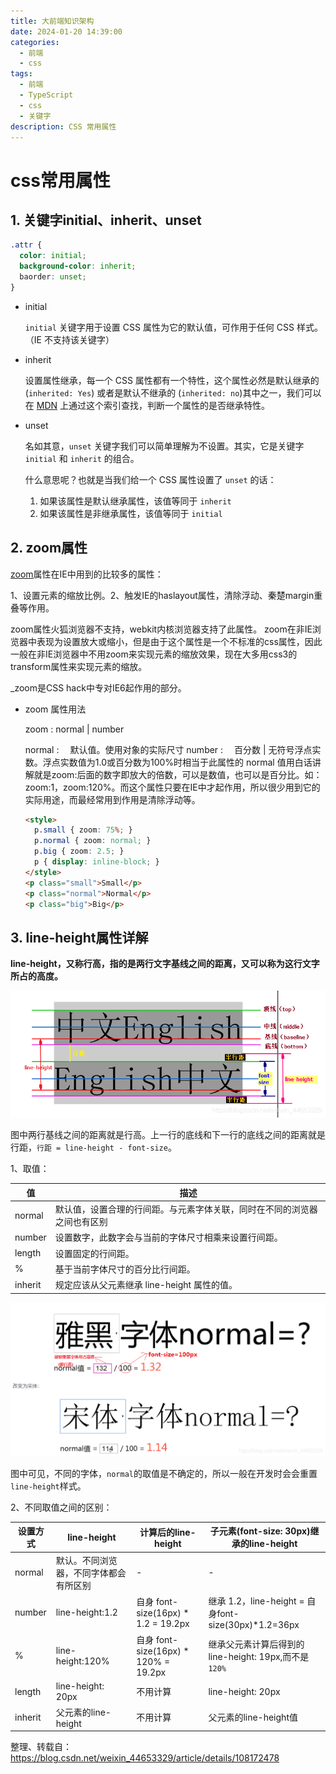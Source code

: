 ```yaml
---
title: 大前端知识架构
date: 2024-01-20 14:39:00
categories:
  - 前端
  - css
tags:
  - 前端
  - TypeScript
  - css
  - 关键字
description: CSS 常用属性 
---
```


# css常用属性

## 1. 关键字initial、inherit、unset

```css
.attr {
  color: initial;
  background-color: inherit;
  baorder: unset;
}
```

-   initial

    `initial` 关键字用于设置 CSS 属性为它的默认值，可作用于任何 CSS 样式。（IE 不支持该关键字）

-   inherit

    设置属性继承，每一个 CSS 属性都有一个特性，这个属性必然是默认继承的 (`inherited: Yes`) 或者是默认不继承的 (`inherited: no`)其中之一，我们可以在 [MDN](https://developer.mozilla.org/zh-CN/docs/Web/CSS/Reference) 上通过这个索引查找，判断一个属性的是否继承特性。

-   unset

    名如其意，`unset` 关键字我们可以简单理解为不设置。其实，它是关键字 `initial` 和 `inherit` 的组合。

    什么意思呢？也就是当我们给一个 CSS 属性设置了 `unset` 的话：

    1.  如果该属性是默认继承属性，该值等同于 `inherit`
    2.  如果该属性是非继承属性，该值等同于 `initial`

## 2. zoom属性

[zoom](https://developer.mozilla.org/en-US/docs/Web/CSS/zoom)属性在IE中用到的比较多的属性：

1、设置元素的缩放比例。2、触发IE的haslayout属性，清除浮动、秦楚margin重叠等作用。

zoom属性火狐浏览器不支持，webkit内核浏览器支持了此属性。 zoom在非IE浏览器中表现为设置放大或缩小，但是由于这个属性是一个不标准的css属性，因此一般在非IE浏览器中不用zoom来实现元素的缩放效果，现在大多用css3的transform属性来实现元素的缩放。

_zoom是CSS hack中专对IE6起作用的部分。

- zoom 属性用法

  zoom :﻿ normal | number 

  normal :　 默认值。使用对象的实际尺寸 
  number :　 百分数 | 无符号浮点实数。浮点实数值为1.0或百分数为100%时相当于此属性的 normal 值用白话讲解就是zoom:后面的数字即放大的倍数，可以是数值，也可以是百分比。如：zoom:1，zoom:120%。而这个属性只要在IE中才起作用，所以很少用到它的实际用途，而最经常用到作用是清除浮动等。

  ```html
  <style>
    p.small { zoom: 75%; }
    p.normal { zoom: normal; }
    p.big { zoom: 2.5; }
    p { display: inline-block; }
  </style>
  <p class="small">Small</p>
  <p class="normal">Normal</p>
  <p class="big">Big</p>
  ```

  

## 3. line-height属性详解

**line-height，又称行高，指的是两行文字基线之间的距离，又可以称为这行文字所占的高度。**

![](./img/067-css-property.png)

图中两行基线之间的距离就是行高。上一行的底线和下一行的底线之间的距离就是行距，`行距 = line-height - font-size`。

1、取值：

| 值      | 描述                                                         |
| ------- | ------------------------------------------------------------ |
| normal  | 默认值，设置合理的行间距。与元素字体关联，同时在不同的浏览器之间也有区别 |
| number  | 设置数字，此数字会与当前的字体尺寸相乘来设置行间距。         |
| length  | 设置固定的行间距。                                           |
| %       | 基于当前字体尺寸的百分比行间距。                             |
| inherit | 规定应该从父元素继承 line-height 属性的值。                  |

![](./img/068-css-property.png)

图中可见，不同的字体，`normal`的取值是不确定的，所以一般在开发时会会重置`line-height`样式。

2、不同取值之间的区别：

| 设置方式 | line-height                            | 计算后的line-height                  | 子元素(font-size: 30px)继承的line-height              |
| -------- | -------------------------------------- | ------------------------------------ | ----------------------------------------------------- |
| normal   | 默认。不同浏览器，不同字体都会有所区别 | -                                    | -                                                     |
| number   | line-height:1.2                        | 自身 font-size(16px) * 1.2 = 19.2px  | 继承 1.2，line-height = 自身font-size(30px)*1.2=36px  |
| %        | line-height:120%                       | 自身 font-size(16px) * 120% = 19.2px | 继承父元素计算后得到的line-height: 19px,而不是 `120%` |
| length   | line-height: 20px                      | 不用计算                             | line-height: 20px                                     |
| inherit  | 父元素的line-height                    | 不用计算                             | 父元素的line-height值                                 |

整理、转载自：https://blog.csdn.net/weixin_44653329/article/details/108172478
